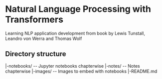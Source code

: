 # Natural Language Processing with Transformers

Learning NLP application development from book by Lewis Tunstall, Leandro von Werra and Thomas Wolf

## Directory structure
|-notebooks/        --      Jupyter notebooks chapterwise
|-notes/            --      Notes chapterwise
|-images/           --      Images to embed with notebooks
|-README.md